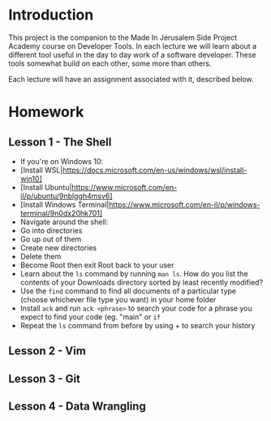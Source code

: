 # Introduction
This project is the companion to the Made In Jerusalem Side Project Academy course
on Developer Tools. In each lecture we will learn about a different tool useful
in the day to day work of a software developer. These tools somewhat build
on each other, some more than others.

Each lecture will have an assignment associated with it, described below.


# Homework

## Lesson 1 - The Shell
* If you're on Windows 10:
 * [Install WSL|https://docs.microsoft.com/en-us/windows/wsl/install-win10]
 * [Install Ubuntu|https://www.microsoft.com/en-il/p/ubuntu/9nblggh4msv6]
 * [Install Windows Terminal|https://www.microsoft.com/en-il/p/windows-terminal/9n0dx20hk701]
* Navigate around the shell:
 * Go into directories
 * Go up out of them
 * Create new directories
 * Delete them
* Become Root then exit Root back to your user
* Learn about the `ls` command by running `man ls`. How do you list the contents of your Downloads directory
   sorted by least recently modified?
* Use the `find` command to find all documents of a particular type (choose whichever file type you want)
   in your home folder
* Install `ack` and run `ack <phrase>` to search your code for a phrase you expect to find your code (eg. "main"
   or `if`
* Repeat the `ls` command from before by using <Ctrl>+<R> to search your history

## Lesson 2 - Vim


## Lesson 3 - Git


## Lesson 4 - Data Wrangling
